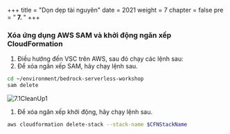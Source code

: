 +++
title = "Dọn dẹp tài nguyên"
date = 2021
weight = 7
chapter = false
pre = "<b> 7. </b>"
+++
### Xóa ứng dụng AWS SAM và khởi động ngăn xếp CloudFormation
1. Điều hướng đến VSC trên AWS, sau đó chạy các lệnh sau:
2. Để xóa ngăn xếp SAM, hãy chạy lệnh sau.
```bash
cd ~/environment/bedrock-serverless-workshop
sam delete
```
![7.1CleanUp1](/images/7.CleanUp/7.1CleanUp1.png)
1. Để xóa ngăn xếp khởi động, hãy chạy lệnh sau.
```bash
aws cloudformation delete-stack --stack-name $CFNStackName
```